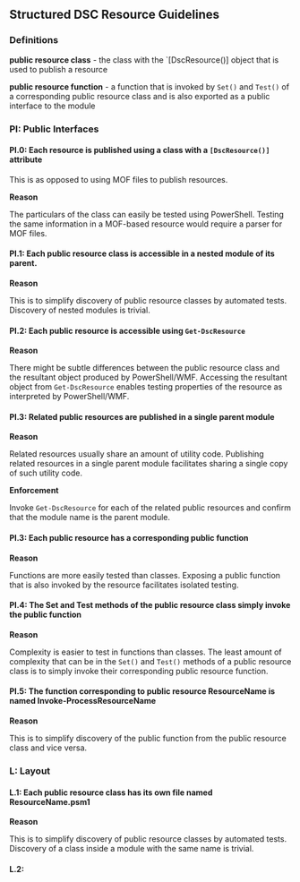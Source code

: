 ## Structured DSC Resource Guidelines

### Definitions

**public resource class** - the class with the `[DscResource()] object that is used to publish a resource

**public resource function** - a function that is invoked by `Set()` and `Test()` of a corresponding public resource class and is also exported as a public interface to the module

### PI: Public Interfaces

#### PI.0: Each resource is published using a class with a `[DscResource()]` attribute

This is as opposed to using MOF files to publish resources.

**Reason**

The particulars of the class can easily be tested using PowerShell.  Testing the same information in a MOF-based resource would require a parser for MOF files.

#### PI.1: Each public resource class is accessible in a nested module of its parent.

**Reason**

This is to simplify discovery of public resource classes by automated tests.  Discovery of nested modules is trivial. 

#### PI.2: Each public resource is accessible using `Get-DscResource`

**Reason**

There might be subtle differences between the public resource class and the resultant object produced by PowerShell/WMF. Accessing the resultant object from `Get-DscResource` enables testing properties of the resource as interpreted by PowerShell/WMF.

#### PI.3: Related public resources are published in a single parent module

**Reason**

Related resources usually share an amount of utility code.  Publishing related resources in a single parent module facilitates sharing a single copy of such utility code.

**Enforcement**

Invoke `Get-DscResource` for each of the related public resources and confirm that the module name is the parent module. 


#### PI.3: Each public resource has a corresponding public function

**Reason**

Functions are more easily tested than classes.  Exposing a public function that is also invoked by the resource facilitates isolated testing.

#### PI.4: The Set and Test methods of the public resource class simply invoke the public function

**Reason**

Complexity is easier to test in functions than classes.  The least amount of complexity that can be in the `Set()` and `Test()` methods of a public resource class is to simply invoke their corresponding public resource function. 

#### PI.5: The function corresponding to public resource ResourceName is named Invoke-ProcessResourceName

**Reason**

This is to simplify discovery of the public function from the public resource class and vice versa.


### L: Layout

#### L.1: Each public resource class has its own file named ResourceName.psm1

**Reason**

This is to simplify discovery of public resource classes by automated tests.  Discovery of a class inside a module with the same name is trivial. 

#### L.2: 

